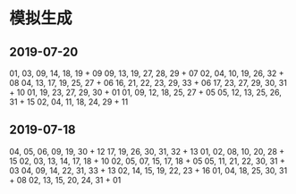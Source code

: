 # 模拟生成

## 2019-07-20
01, 03, 09, 14, 18, 19 + 09
09, 13, 19, 27, 28, 29 + 07
02, 04, 10, 19, 26, 32 + 08
04, 13, 17, 19, 25, 27 + 06
16, 21, 22, 23, 29, 33 + 06
17, 23, 27, 29, 30, 31 + 10
01, 19, 23, 27, 29, 30 + 01
01, 09, 12, 18, 25, 27 + 05
05, 12, 13, 25, 26, 31 + 15
02, 04, 11, 18, 24, 29 + 11

## 2019-07-18
04, 05, 06, 09, 19, 30 + 12
17, 19, 26, 30, 31, 32 + 13
01, 02, 08, 10, 20, 28 + 15
02, 03, 13, 14, 17, 18 + 10
02, 05, 07, 15, 17, 18 + 05
05, 11, 21, 22, 30, 31 + 03
04, 09, 14, 22, 31, 33 + 13
02, 14, 15, 19, 22, 23 + 16
01, 04, 18, 25, 30, 31 + 08
02, 13, 15, 20, 24, 31 + 01